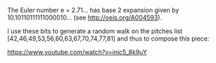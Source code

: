 
The Euler number e = 2.71... has base 2 expansion given by 10.10110111111000010... (see http://oeis.org/A004593).

I use these bits to generate a random walk on the pitches list [42,46,49,53,56,60,63,67,70,74,77,81] and thus to compose this piece:

https://www.youtube.com/watch?v=inic5_8k9uY
